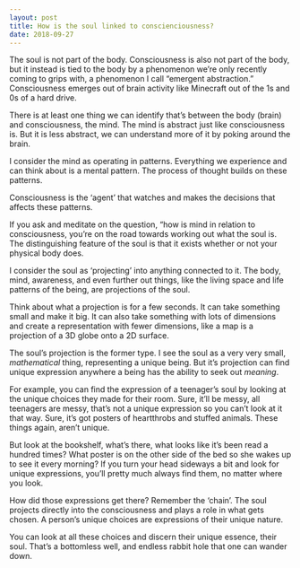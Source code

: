 ```yaml
---
layout: post
title: How is the soul linked to conscienciousness?
date: 2018-09-27
---
```


<p>The soul is not part of the body. Consciousness is also not part of the body, but it instead is tied to the body by a phenomenon we’re only recently coming to grips with, a phenomenon I call “emergent abstraction.” Consciousness emerges out of brain activity like Minecraft out of the 1s and 0s of a hard drive.</p><p>There is at least one thing we can identify that’s between the body (brain) and consciousness, the mind. The mind is abstract just like consciousness is. But it is less abstract, we can understand more of it by poking around the brain.</p><p>I consider the mind as operating in patterns. Everything we experience and can think about is a mental pattern. The process of thought builds on these patterns.</p><p>Consciousness is the ‘agent’ that watches and makes the decisions that affects these patterns.</p><p>If you ask and meditate on the question, “how is mind in relation to consciousness, you’re on the road towards working out what the soul is. The distinguishing feature of the soul is that it exists whether or not your physical body does.</p><p>I consider the soul as ‘projecting’ into anything connected to it. The body, mind, awareness, and even further out things, like the living space and life patterns of the being, are projections of the soul.</p><p>Think about what a projection is for a few seconds. It can take something small and make it big. It can also take something with lots of dimensions and create a representation with fewer dimensions, like a map is a projection of a 3D globe onto a 2D surface.</p><p>The soul’s projection is the former type. I see the soul as a very very small, <i>mathematical</i> thing, representing a unique being. But it’s projection can find unique expression anywhere a being has the ability to seek out <i>meaning</i>.</p><p>For example, you can find the expression of a teenager’s soul by looking at the unique choices they made for their room. Sure, it’ll be messy, all teenagers are messy, that’s not a unique expression so you can’t look at it that way. Sure, it’s got posters of heartthrobs and stuffed animals. These things again, aren’t unique.</p><p>But look at the bookshelf, what’s there, what looks like it’s been read a hundred times? What poster is on the other side of the bed so she wakes up to see it every morning? If you turn your head sideways a bit and look for unique expressions, you’ll pretty much always find them, no matter where you look.</p><p>How did those expressions get there? Remember the ‘chain’. The soul projects directly into the consciousness and plays a role in what gets chosen. A person’s unique choices are expressions of their unique nature.</p><p>You can look at all these choices and discern their unique essence, their soul. That’s a bottomless well, and endless rabbit hole that one can wander down.</p>
